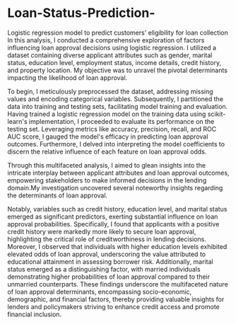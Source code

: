 # Loan-Status-Prediction-
Logistic regression model to predict customers' eligibility for loan collection
In this analysis, I conducted a comprehensive exploration of factors influencing loan approval decisions using logistic regression. I utilized a dataset containing diverse applicant attributes such as gender, marital status, education level, employment status, income details, credit history, and property location. My objective was to unravel the pivotal determinants impacting the likelihood of loan approval. 

To begin, I meticulously preprocessed the dataset, addressing missing values and encoding categorical variables. Subsequently, I partitioned the data into training and testing sets, facilitating model training and evaluation. Having trained a logistic regression model on the training data using scikit-learn's implementation, I proceeded to evaluate its performance on the testing set. Leveraging metrics like accuracy, precision, recall, and ROC AUC score, I gauged the model's efficacy in predicting loan approval outcomes. Furthermore, I delved into interpreting the model coefficients to discern the relative influence of each feature on loan approval odds. 

Through this multifaceted analysis, I aimed to glean insights into the intricate interplay between applicant attributes and loan approval outcomes, empowering stakeholders to make informed decisions in the lending domain.My investigation uncovered several noteworthy insights regarding the determinants of loan approval. 

Notably, variables such as credit history, education level, and marital status emerged as significant predictors, exerting substantial influence on loan approval probabilities. Specifically, I found that applicants with a positive credit history were markedly more likely to secure loan approval, highlighting the critical role of creditworthiness in lending decisions. 
Moreover, I observed that individuals with higher education levels exhibited elevated odds of loan approval, underscoring the value attributed to educational attainment in assessing borrower risk. 
Additionally, marital status emerged as a distinguishing factor, with married individuals demonstrating higher probabilities of loan approval compared to their unmarried counterparts. These findings underscore the multifaceted nature of loan approval determinants, encompassing socio-economic, demographic, and financial factors, thereby providing valuable insights for lenders and policymakers striving to enhance credit access and promote financial inclusion.
